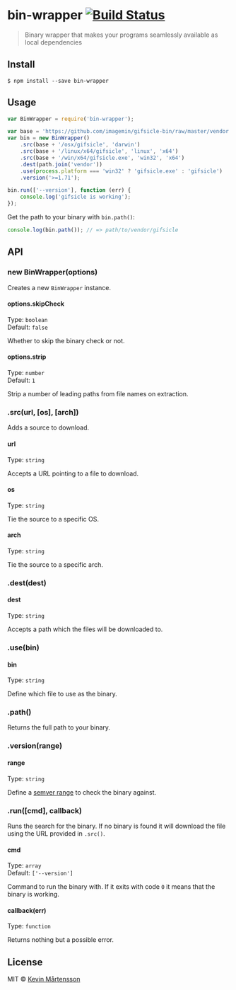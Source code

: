 # bin-wrapper [![Build Status](https://travis-ci.org/kevva/bin-wrapper.svg?branch=master)](https://travis-ci.org/kevva/bin-wrapper)

> Binary wrapper that makes your programs seamlessly available as local dependencies


## Install

```
$ npm install --save bin-wrapper
```


## Usage

```js
var BinWrapper = require('bin-wrapper');

var base = 'https://github.com/imagemin/gifsicle-bin/raw/master/vendor';
var bin = new BinWrapper()
	.src(base + '/osx/gifsicle', 'darwin')
	.src(base + '/linux/x64/gifsicle', 'linux', 'x64')
	.src(base + '/win/x64/gifsicle.exe', 'win32', 'x64')
	.dest(path.join('vendor'))
	.use(process.platform === 'win32' ? 'gifsicle.exe' : 'gifsicle')
	.version('>=1.71');

bin.run(['--version'], function (err) {
	console.log('gifsicle is working');
});
```

Get the path to your binary with `bin.path()`:

```js
console.log(bin.path()); // => path/to/vendor/gifsicle
```


## API

### new BinWrapper(options)

Creates a new `BinWrapper` instance.

#### options.skipCheck

Type: `boolean`  
Default: `false`

Whether to skip the binary check or not.

#### options.strip

Type: `number`  
Default: `1`

Strip a number of leading paths from file names on extraction.

### .src(url, [os], [arch])

Adds a source to download.

#### url

Type: `string`

Accepts a URL pointing to a file to download.

#### os

Type: `string`

Tie the source to a specific OS.

#### arch

Type: `string`

Tie the source to a specific arch.

### .dest(dest)

#### dest

Type: `string`

Accepts a path which the files will be downloaded to.

### .use(bin)

#### bin

Type: `string`

Define which file to use as the binary.

### .path()

Returns the full path to your binary.

### .version(range)

#### range

Type: `string`

Define a [semver range](https://github.com/isaacs/node-semver#ranges) to check 
the binary against.

### .run([cmd], callback)

Runs the search for the binary. If no binary is found it will download the file 
using the URL provided in `.src()`.

#### cmd

Type: `array`  
Default: `['--version']`

Command to run the binary with. If it exits with code `0` it means that the 
binary is working.

#### callback(err)

Type: `function`

Returns nothing but a possible error.


## License

MIT © [Kevin Mårtensson](http://kevinmartensson.com)
